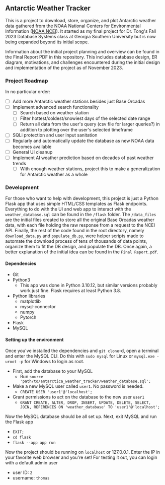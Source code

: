 ## Antarctic Weather Tracker

This is a project to download, store, organize, and plot Antarctic weather data gathered from the NOAA National Centers for Environmental Information ([NOAA NCEI](https://ncei.noaa.org/)). It started as my final project for Dr. Tong's Fall 2023 Database Systems class at Georgia Southern University but is now being expanded beyond its initial scope.  

Information about the initial project planning and overview can be found in the Final Report PDF in this repository. This includes database design, ER diagram, motivations, and challenges encountered during the initial design and implementation of the project as of November 2023.

### Project Roadmap  

In no particular order:  
- [ ] Add more Antarctic weather stations besides just Base Orcadas
- [ ] Implement advanced search functionality
	- [ ] Search based on weather station
	- [ ] Filter hottest/coldest/snowiest days of the selected date range
	- [ ] Return all data from the user's query (csv file for larger queries?) in addition to plotting over the user's selected timeframe
- [ ] SQLi protection and user input sanitation
- [ ] Regularly and automatically update the database as new NOAA data becomes available
- [ ] General UI cleanup
- [ ] Implement AI weather prediction based on decades of past weather trends
	- [ ] With enough weather stations, project this to make a generalization for Antarctic weather as a whole

### Development

For those who want to help with development, this project is just a Python Flask app that uses simple HTML/CSS templates as Flask endpoints. Everything to do with the UI and web app to interact with the `weather_database.sql` can be found in the `/flask` folder. The `/data_files` are the initial files created to store all the original Base Orcadas weather data, with each file holding the raw response from a request to the NCEI API. Finally, the rest of the code found in the root directory, namely `download_data.py` and `populate_db.py`, were helper scripts made to automate the download process of tens of thousands of data points, organize them to fit the DB design, and populate the DB. Once again, a better explanation of the initial idea can be found in the `Final Report.pdf`.

#### Dependencies

- Git
- Python3
	- This app was done in Python 3.10.12, but similar versions probably work just fine. Flask requires at least Python 3.8.
- Python libraries
	- matplotlib
	- mysql-connector
	- numpy
	- Pytorch
- Flask
- MySQL

#### Setting up the environment

Once you've installed the dependencies and `git clone`-d, open a terminal and enter the MySQL CLI. Do this with `sudo mysql` for Linux or `mysql.exe -uroot -p` for Windows to login as root.

- First, add the database to your MySQL
	 - Run `source 'path/to/antarctica_weather_tracker/weather_database.sql';`
- Make a new MySQL user called `user1`. No password is needed.
	- `CREATE USER 'user1'@'localhost';`
- Grant permissions to act on the database to the new user `user1`
	- `GRANT CREATE, ALTER, DROP, INSERT, UPDATE, DELETE, SELECT, JOIN, REFERENCES ON 'weather_database' TO 'user1'@'localhost';`

Now the MySQL database should be all set up. Next, exit MySQL and run the Flask app
- `EXIT;`
- `cd flask`
- `flask --app app run`

Now the project should be running on `localhost` or 127.0.0.1. Enter the IP in your favorite web browser and you're set! For testing it out, you can login with a default admin user
- user ID: `2` 
- username: `thomas`
